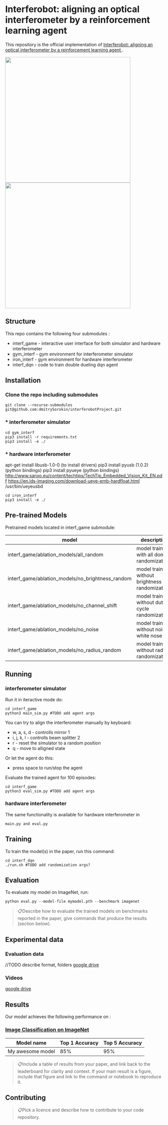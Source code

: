 # Interferobot: aligning an optical interferometer by a reinforcement learning agent 

This repository is the official implementation of [Interferobot: aligning an optical interferometer by a reinforcement learning agent ](https://arxiv.org/abs/TODO). 

<p float="center">
    <img src="gif/0.gif" width="400"/>
    <img src="gif/2.gif" width="400"/>
</p>


## Structure
This repo contains the following four submodules :

* interf_game  -  interactive user interface  for both simulator and hardware interferometer
* gym_interf    -  gym environment for interferometer simulator  
*  iron_interf    -  gym environment for hardware interferometer
*  interf_dqn    -  code to train double dueling dqn agent


## Installation

### Clone the repo including submodules 
```
git clone --recurse-submodules git@github.com:dmitrySorokin/interferobotProject.git
```

### * interferometer simulator
```
cd gym_interf
pip3 install -r requirements.txt
pip3 install -e ./
```

### * hardware interferometer

apt-get install libusb-1.0-0 (to install drivers) 
pip3 install pyusb (1.0.2) (python bindings) 
pip3 install pyueye (python bindings)
http://www.sanxo.eu/content/techtips/TechTip_Embedded_Vision_Kit_EN.pdf
https://en.ids-imaging.com/download-ueye-emb-hardfloat.html
/usr/bin/ueyeusbd

```
cd iron_interf
pip3 install -e ./
```

## Pre-trained Models

Pretrained models located in interf_game submodule:

|  model |  description | 
|---|---|
| interf_game/ablation_models/all_random  |  model trained with all doman randomizations  | 
| interf_game/ablation_models/no_brightness_random  |   model trained without brightness randomization | 
|  interf_game/ablation_models/no_channel_shift  |  model trained without duty cycle randomization |
|  interf_game/ablation_models/no_noise  |  model trained without noise white nose |
|  interf_game/ablation_models/no_radius_random  |  model trained without radius randomization |

## Running

### interferometer simulator 
Run it in iteractive mode do:
```
cd interf_game
python3 main_sim.py #TODO add agent args
```

You can try to align the interferometer manually by keyboard:
* w, a, s, d - controlls mirror 1
* i, j, k, l  - controlls beam splitter 2
* r - reset the simulator to a random position
* q - move to alligned state

Or let the agent do this:
* press space to run/stop the agent


Evaluate the trained agent for 100 episodes:
```
cd interf_game
python3 eval_sim.py #TODO add agent args
```

### hardware interferometer
The same functionality is available for hardware interferometer in
```
main.py and eval.py
```

## Training

To train the model(s) in the paper, run this command:

```
cd interf_dqn
./run.sh #TODO add randomization args?
```

## Evaluation

To evaluate my model on ImageNet, run:

```eval
python eval.py --model-file mymodel.pth --benchmark imagenet
```

> 📋Describe how to evaluate the trained models on benchmarks reported in the paper, give commands that produce the results (section below).


## Experimental data

### Evaluation data
//TODO describe format, folders
[google drive](https://drive.google.com/drive/folders/1hJ7qZNdD0RXapVm97u8iSA2aWGZymRJf?usp=sharing)

### Videos

[google drive](https://drive.google.com/drive/folders/1aCN76hxIwY7zNbrZd84NIdNhdQE5yzfP?usp=sharing)

## Results

Our model achieves the following performance on :

### [Image Classification on ImageNet](https://paperswithcode.com/sota/image-classification-on-imagenet)

| Model name         | Top 1 Accuracy  | Top 5 Accuracy |
| ------------------ |---------------- | -------------- |
| My awesome model   |     85%         |      95%       |

> 📋Include a table of results from your paper, and link back to the leaderboard for clarity and context. If your main result is a figure, include that figure and link to the command or notebook to reproduce it. 


## Contributing

> 📋Pick a licence and describe how to contribute to your code repository. 
